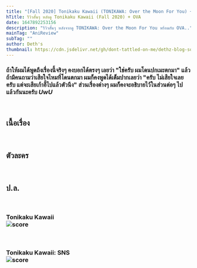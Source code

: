 ```yaml
---
title: "[Fall 2020] Tonikaku Kawaii (TONIKAWA: Over the Moon For You) + OVA"
hTitle: รีวิวสั้นๆ หลังดู Tonikaku Kawaii (Fall 2020) + OVA
date: 1647892253156
description: "รีวิวสั้นๆ หลังจากดู TONIKAWA: Over the Moon For You พร้อมกับ OVA.."
mainTag: "AniReview"
subTag: ""
author: Deth's
thumbnail: https://cdn.jsdelivr.net/gh/dont-tattled-on-me/dethz-blog-source@main/aniRev/tonikawa-ss1/thumbnail.jpg
---
```

### ถ้าให้ผมได้พูดถึงเรื่องนี้จริงๆ คงบอกได้ตรงๆ เลยว่า **"ใช่ครับ ผมโดนปกเมะตกมา"** แล้วถ้ามีคนถามว่าเสียใจไหมที่โดนตกมา ผมก็คงพูดได้เต็มปากเลยว่า **"ครับ ไม่เสียใจเลยครับ แต่จะเสียเก้าอี้ไปแล้วตัวนึง"** ส่วนเรื่องต่างๆ ผมก็คงจะอธิบายไว้ในส่วนต่อๆ ไปแล้วกันนะครับ ***UwU***
<br />

## เนื้อเรื่อง
<br />

## ตัวละคร
<br />

## ป.ล.
<br />

### Tonikaku Kawaii <br/><img src="https://img.shields.io/badge/Score-9%2F10-coral?style=for-the-badge" alt="score">

<br />

### Tonikaku Kawaii: SNS<br/><img src="https://img.shields.io/badge/Score-10%2F10-coral?style=for-the-badge" alt="score">
